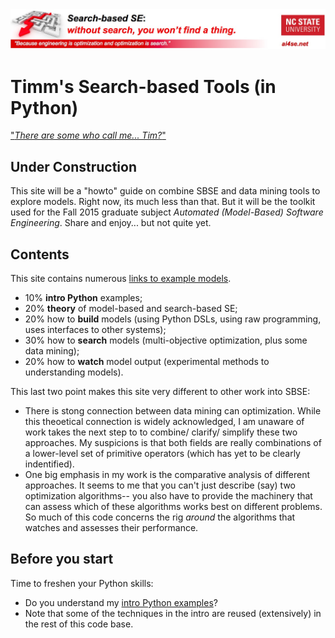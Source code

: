 <img width=800 src="https://raw.githubusercontent.com/timm/15/master/src/img/banner.jpg">


# Timm's Search-based Tools (in Python)

["_There are some who call me... Tim?_"](https://www.youtube.com/watch?v=JTbrIo1p-So)

## Under Construction

This site will be a "howto" guide on combine SBSE and data mining tools
to explore models. Right now, its much less than that. But it will be the
toolkit used for the Fall 2015 graduate subject _Automated
(Model-Based) Software Engineering_.
Share and enjoy... but not quite yet.

## Contents

This site contains numerous [links to example models](doc/examplemodels.md).

+ 10% **intro Python** examples;
+ 20% **theory** of model-based and search-based SE;
+ 20% how to **build** models (using Python DSLs, using raw programming, uses interfaces to other systems);
+ 30% how to **search** models (multi-objective optimization, plus some data mining);
+ 20% how to **watch** model output (experimental methods to understanding models).

This last two point makes this site very different to other work into SBSE:

+ There  is stong connection between  data mining can  optimization. While this theoetical
  connection  is widely acknowledged, I am unaware of work takes the next step to 
  to combine/ clarify/ simplify these two approaches. My suspicions is that both fields
   are really combinations of a lower-level set of primitive operators (which has yet to
   be clearly indentified).
+  One big emphasis in my work is the comparative analysis of different approaches. It seems
   to me that you can't just describe (say) two optimization algorithms-- you also have to
   provide the machinery that can assess which of these algorithms works best on different problems.
   So much of this code concerns the rig _around_ the algorithms that watches and assesses
   their performance.

## Before you start  

Time to freshen your Python skills:

+ Do you understand my [intro Python examples](doc/101python.md)? 
+ Note that some of the techniques in the intro are reused (extensively) in the rest of this code base.
 
